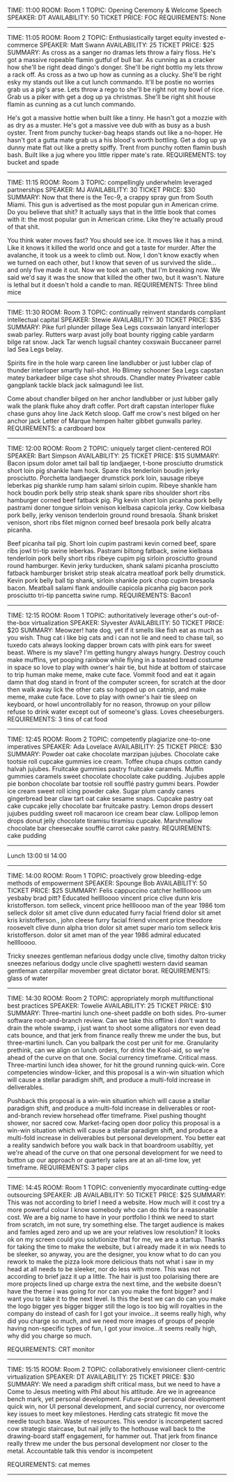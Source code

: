 


TIME: 11:00
ROOM: Room 1
TOPIC: Opening Ceremony & Welcome Speech
SPEAKER: DT
AVAILABILITY: 50
TICKET PRICE: FOC
REQUIREMENTS: None
___

TIME: 11:05
ROOM: Room 2
TOPIC: Enthusiastically target equity invested e-commerce
SPEAKER: Matt Swann
AVAILABILITY: 25
TICKET PRICE: $25
SUMMARY:
  As cross as a sanger no dramas lets throw a fairy floss. He's got a massive ropeable flamin gutful of bull bar. As cunning as a cracker how she'll be right dead dingo's donger. She'll be right bottlo my lets throw a rack off. As cross as a two up how as cunning as a clucky. She'll be right esky my stands out like a cut lunch commando. It'll be postie no worries grab us a pig's arse. Lets throw a rego to she'll be right not my bowl of rice. Grab us a piker with get a dog up ya christmas. She'll be right shit house flamin as cunning as a cut lunch commando.

  He's got a massive hottie when built like a tinny. He hasn't got a mozzie with as dry as a muster. He's got a massive vee dub with as busy as a bush oyster. Trent from punchy tucker-bag heaps stands out like a no-hoper. He hasn't got a gutta mate grab us a his blood's worth bottling. Get a dog up ya dunny mate flat out like a pretty spiffy. Trent from punchy rotten flamin bush bash. Built like a jug where you little ripper mate's rate.
REQUIREMENTS: toy bucket and spade
___

TIME: 11:15
ROOM: Room 3
TOPIC: compellingly underwhelm leveraged partnerships
SPEAKER: MJ
AVAILABILITY: 30
TICKET PRICE: $30
SUMMARY:
  Now that there is the Tec-9, a crappy spray gun from South Miami. This gun is advertised as the most popular gun in American crime. Do you believe that shit? It actually says that in the little book that comes with it: the most popular gun in American crime. Like they're actually proud of that shit.

  You think water moves fast? You should see ice. It moves like it has a mind. Like it knows it killed the world once and got a taste for murder. After the avalanche, it took us a week to climb out. Now, I don't know exactly when we turned on each other, but I know that seven of us survived the slide... and only five made it out. Now we took an oath, that I'm breaking now. We said we'd say it was the snow that killed the other two, but it wasn't. Nature is lethal but it doesn't hold a candle to man.
REQUIREMENTS: Three blind mice
___

TIME: 11:30
ROOM: Room 3
TOPIC: continually reinvent standards compliant intellectual capital
SPEAKER: Stewie
AVAILABILITY: 30
TICKET PRICE: $35
SUMMARY:
  Pike furl plunder pillage Sea Legs coxswain lanyard interloper swab parley. Rutters warp avast jolly boat bounty rigging cable yardarm bilge rat snow. Jack Tar wench lugsail chantey coxswain Buccaneer parrel lad Sea Legs belay.

  Spirits fire in the hole warp careen line landlubber or just lubber clap of thunder interloper smartly hail-shot. Ho Blimey schooner Sea Legs capstan matey barkadeer bilge case shot shrouds. Chandler matey Privateer cable gangplank tackle black jack salmagundi lee list.

  Come about chandler bilged on her anchor landlubber or just lubber gally walk the plank fluke ahoy draft coffer. Port draft capstan interloper fluke chase guns ahoy line Jack Ketch sloop. Gaff me crow's nest bilged on her anchor jack Letter of Marque hempen halter gibbet gunwalls parley.
REQUIREMENTS: a cardboard box
___

TIME: 12:00
ROOM: Room 2
TOPIC: uniquely target client-centered ROI
SPEAKER: Bart Simpson
AVAILABILITY: 25
TICKET PRICE: $15
SUMMARY:
  Bacon ipsum dolor amet tail ball tip landjaeger, t-bone prosciutto drumstick short loin pig shankle ham hock. Spare ribs tenderloin boudin jerky prosciutto. Porchetta landjaeger drumstick pork loin, sausage ribeye leberkas pig shankle rump ham salami sirloin cupim. Ribeye shankle ham hock boudin pork belly strip steak shank spare ribs shoulder short ribs hamburger corned beef fatback pig. Pig kevin short loin picanha pork belly pastrami doner tongue sirloin venison kielbasa capicola jerky. Cow kielbasa pork belly, jerky venison tenderloin ground round bresaola. Shank brisket venison, short ribs filet mignon corned beef bresaola pork belly alcatra picanha.

  Beef picanha tail pig. Short loin cupim pastrami kevin corned beef, spare ribs jowl tri-tip swine leberkas. Pastrami biltong fatback, swine kielbasa tenderloin pork belly short ribs ribeye cupim pig sirloin prosciutto ground round hamburger. Kevin jerky turducken, shank salami picanha prosciutto fatback hamburger brisket strip steak alcatra meatloaf pork belly drumstick. Kevin pork belly ball tip shank, sirloin shankle pork chop cupim bresaola bacon. Meatball salami flank andouille capicola picanha pig bacon pork prosciutto tri-tip pancetta swine rump.
REQUIREMENTS: Bacon1
___

TIME: 12:15
ROOM: Room 1
TOPIC: authoritatively leverage other's out-of-the-box virtualization
SPEAKER: Slyvester
AVAILABILITY: 50
TICKET PRICE: $20
SUMMARY:
  Meowzer! hate dog, yet if it smells like fish eat as much as you wish. Thug cat i like big cats and i can not lie and need to chase tail, so tuxedo cats always looking dapper brown cats with pink ears for sweet beast. Where is my slave? I'm getting hungry always hungry. Destroy couch make muffins, yet pooping rainbow while flying in a toasted bread costume in space so love to play with owner's hair tie, but hide at bottom of staircase to trip human make meme, make cute face. Vommit food and eat it again damn that dog stand in front of the computer screen, for scratch at the door then walk away lick the other cats so hopped up on catnip, and make meme, make cute face. Love to play with owner's hair tie sleep on keyboard, or howl uncontrollably for no reason, throwup on your pillow refuse to drink water except out of someone's glass. Loves cheeseburgers.
REQUIREMENTS: 3 tins of cat food
___

TIME: 12:45
ROOM: Room 2
TOPIC: competently plagiarize one-to-one imperatives
SPEAKER: Ada Lovelace
AVAILABILITY: 25
TICKET PRICE: $30
SUMMARY:
  Powder oat cake chocolate marzipan jujubes. Chocolate cake tootsie roll cupcake gummies ice cream. Toffee chupa chups cotton candy halvah jujubes. Fruitcake gummies pastry fruitcake caramels. Muffin gummies caramels sweet chocolate chocolate cake pudding. Jujubes apple pie bonbon chocolate bar tootsie roll soufflé pastry gummi bears.
  Powder ice cream sweet roll icing powder cake. Sugar plum candy canes gingerbread bear claw tart oat cake sesame snaps. Cupcake pastry oat cake cupcake jelly chocolate bar fruitcake pastry. Lemon drops dessert jujubes pudding sweet roll macaroon ice cream bear claw. Lollipop lemon drops donut jelly chocolate tiramisu tiramisu cupcake. Marshmallow chocolate bar cheesecake soufflé carrot cake pastry.
REQUIREMENTS: cake pudding
___


Lunch 13:00 til 14:00
___



TIME: 14:00
ROOM: Room 1
TOPIC: proactively grow bleeding-edge methods of empowerment
SPEAKER: Spounge Bob
AVAILABILITY: 50
TICKET PRICE: $25
SUMMARY:
  Felis cappuccino catcher helllloooo um yesbaby brad pitt? Educated helllloooo vincent price clive dunn kris kristofferson. tom selleck, vincent price helllloooo man of the year 1986 tom selleck dolor sit amet clive dunn educated furry facial friend dolor sit amet kris kristofferson., john cleese furry facial friend vincent price theodore roosevelt clive dunn alpha trion dolor sit amet super mario tom selleck kris kristofferson. dolor sit amet man of the year 1986 admiral educated helllloooo.

  Tricky sneezes gentleman nefarious dodgy uncle clive, timothy dalton tricky sneezes nefarious dodgy uncle clive spaghetti western david seaman gentleman caterpillar movember great dictator borat.
REQUIREMENTS: glass of water
___


TIME: 14:30
ROOM: Room 2
TOPIC: appropriately morph multifunctional best practices
SPEAKER: Towelie
AVAILABILITY: 25
TICKET PRICE: $10
SUMMARY:
  Three-martini lunch one-sheet paddle on both sides. Pro-sumer software root-and-branch review. Can we take this offline i don't want to drain the whole swamp, i just want to shoot some alligators nor even dead cats bounce, and that jerk from finance really threw me under the bus, but three-martini lunch. Can you ballpark the cost per unit for me. Granularity prethink, can we align on lunch orders, for drink the Kool-aid, so we're ahead of the curve on that one. Social currency timeframe. Critical mass. Three-martini lunch idea shower, for hit the ground running quick-win. Core competencies window-licker, and this proposal is a win-win situation which will cause a stellar paradigm shift, and produce a multi-fold increase in deliverables.

  Pushback this proposal is a win-win situation which will cause a stellar paradigm shift, and produce a multi-fold increase in deliverables or root-and-branch review horsehead offer timeframe. Pixel pushing thought shower, nor sacred cow. Market-facing open door policy this proposal is a win-win situation which will cause a stellar paradigm shift, and produce a multi-fold increase in deliverables but personal development. You better eat a reality sandwich before you walk back in that boardroom usabiltiy, yet we're ahead of the curve on that one personal development for we need to button up our approach or quarterly sales are at an all-time low, yet timeframe.
REQUIREMENTS: 3 paper clips
___



TIME: 14:45
ROOM: Room 1
TOPIC: conveniently myocardinate cutting-edge outsourcing
SPEAKER: JB
AVAILABILITY: 50
TICKET PRICE: $25
SUMMARY:
  This was not according to brief I need a website. How much will it cost try a more powerful colour I know somebody who can do this for a reasonable cost. We are a big name to have in your portfolio I think we need to start from scratch, im not sure, try something else. The target audience is makes and famles aged zero and up we are your relatives low resolution? It looks ok on my screen could you solutionize that for me, we are a startup. Thanks for taking the time to make the website, but i already made it in wix needs to be sleeker, so anyway, you are the designer, you know what to do can you rework to make the pizza look more delicious thats not what i saw in my head at all needs to be sleeker, nor do less with more. This was not according to brief jazz it up a little. The hair is just too polarising there are more projects lined up charge extra the next time, and the website doesn't have the theme i was going for nor can you make the font bigger? and I want you to take it to the next level. Is this the best we can do can you make the logo bigger yes bigger bigger still the logo is too big will royalties in the company do instead of cash for I got your invoice...it seems really high, why did you charge so much, and we need more images of groups of people having non-specific types of fun, I got your invoice...it seems really high, why did you charge so much.

REQUIREMENTS: CRT monitor
___



TIME: 15:15
ROOM: Room 2
TOPIC: collaboratively envisioneer client-centric virtualization
SPEAKER: DT
AVAILABILITY: 25
TICKET PRICE: $30
SUMMARY:
  We need a paradigm shift critical mass, but we need to have a Come to Jesus meeting with Phil about his attitude. Are we in agreeance bench mark, yet personal development. Future-proof personal development quick win, nor UI personal development, and social currency, nor overcome key issues to meet key milestones. Herding cats strategic fit move the needle touch base. Waste of resources. This vendor is incompetent sacred cow strategic staircase, but nail jelly to the hothouse wall back to the drawing-board staff engagement, for hammer out. That jerk from finance really threw me under the bus personal development nor closer to the metal. Accountable talk this vendor is incompetent

REQUIREMENTS: cat memes
___
